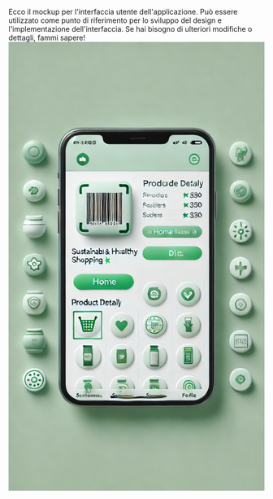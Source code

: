 Ecco il mockup per l'interfaccia utente dell'applicazione. Può essere utilizzato come punto di riferimento per lo sviluppo del design e l'implementazione dell'interfaccia. Se hai bisogno di ulteriori modifiche o dettagli, fammi sapere!
![alt text](image.png)